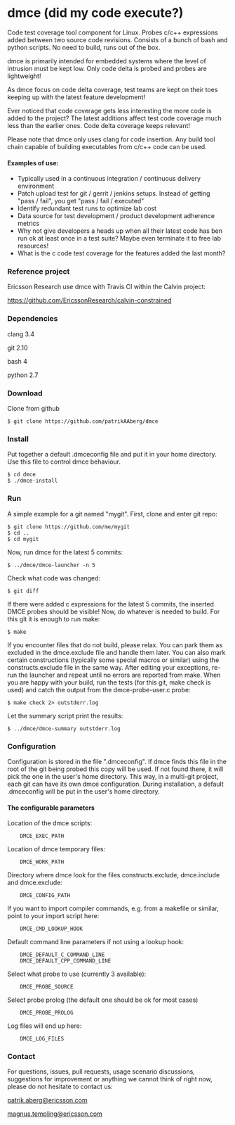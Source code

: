 # dmce (did my code execute?)

Code test coverage tool component for Linux. Probes c/c++ expressions added between two source code revisions. Consists of a bunch of bash and python scripts. No need to build, runs out of the box.

dmce is primarily intended for embedded systems where the level of intrusion must be kept low. Only code delta is probed and probes are lightweight!

As dmce focus on code delta coverage, test teams are kept on their toes keeping up with the latest feature development!

Ever noticed that code coverage gets less interesting the more code is added to the project? The latest additions affect test code coverage much less than the earlier ones. Code delta coverage keeps relevant!

Please note that dmce only uses clang for code insertion. Any build tool chain capable of building executables from c/c++ code can be used. 

#### Examples of use:

* Typically used in a continuous integration / continuous delivery environment 
* Patch upload test for git / gerrit / jenkins setups. Instead of getting "pass / fail", you get "pass / fail / executed"
* Identify redundant test runs to optimize lab cost
* Data source for test development / product development adherence metrics
* Why not give developers a heads up when all their latest code has ben run ok at least once in a test suite? Maybe even terminate it to free lab resources!
* What is the c code test coverage for the features added the last month?  

### Reference project
Ericsson Research use dmce with Travis CI within the Calvin project: 

https://github.com/EricssonResearch/calvin-constrained

### Dependencies

clang 3.4

git 2.10

bash 4

python 2.7

### Download

Clone from github

    $ git clone https://github.com/patrikAAberg/dmce

### Install

Put together a default .dmceconfig file and put it in your home directory. Use this file to control dmce behaviour.

    $ cd dmce
    $ ./dmce-install

### Run

A simple example for a git named "mygit". First, clone and enter git repo: 

    $ git clone https://github.com/me/mygit
    $ cd ..
    $ cd mygit

Now, run dmce for the latest 5 commits:

    $ ../dmce/dmce-launcher -n 5 

Check what code was changed:

    $ git diff

If there were added c expressions for the latest 5 commits, the inserted DMCE probes should be visible!
Now, do whatever is needed to build. For this git it is enough to run make: 

    $ make 

If you encounter files that do not build, please relax. You can park them as excluded in the dmce.exclude file and handle them later. You can also mark certain constructions (typically some special macros or similar) using the constructs.exclude file in the same way. After editing your exceptions, re-run the launcher and repeat until no errors are reported from make.
When you are happy with your build, run the tests (for this git, make check is used) and catch the output from the dmce-probe-user.c probe:

    $ make check 2> outstderr.log 

Let the summary script print the results:

    $ ../dmce/dmce-summary outstderr.log

### Configuration

Configuration is stored in the file ".dmceconfig". If dmce finds this file in the root of the git being probed this copy will be used. If not found there, it will pick the one in the user's home directory. This way, in a multi-git project, each git can have its own dmce configuration. During installation, a default .dmceconfig will be put in the user's home directory.

#### The configurable parameters  

Location of the dmce scripts:

        DMCE_EXEC_PATH

Location of dmce temporary files:

        DMCE_WORK_PATH

Directory where dmce look for the files constructs.exclude, dmce.include and dmce.exclude:

        DMCE_CONFIG_PATH

If you want to import compiler commands, e.g. from a makefile or similar, point to your import script here:

        DMCE_CMD_LOOKUP_HOOK

Default command line parameters if not using a lookup hook:

        DMCE_DEFAULT_C_COMMAND_LINE
        DMCE_DEFAULT_CPP_COMMAND_LINE

Select what probe to use (currently 3 available):
    
        DMCE_PROBE_SOURCE

Select probe prolog (the default one should be ok for most cases)

        DMCE_PROBE_PROLOG

Log files will end up here:

        DMCE_LOG_FILES


### Contact

For questions, issues, pull requests, usage scenario discussions, suggestions for improvement or anything we cannot think of right now, please do not hesitate to contact us:

patrik.aberg@ericsson.com

magnus.templing@ericsson.com
